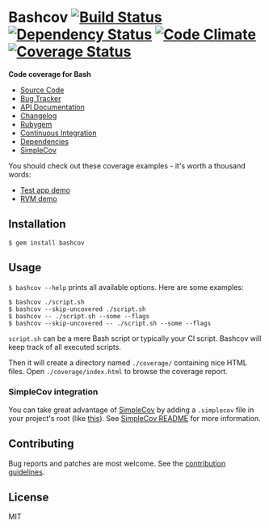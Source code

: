 # Bashcov [![Build Status](https://secure.travis-ci.org/infertux/bashcov.png?branch=master)](https://travis-ci.org/infertux/bashcov) [![Dependency Status](https://gemnasium.com/infertux/bashcov.png)](https://gemnasium.com/infertux/bashcov) [![Code Climate](https://codeclimate.com/github/infertux/bashcov.png)](https://codeclimate.com/github/infertux/bashcov) [![Coverage Status](https://coveralls.io/repos/infertux/bashcov/badge.png?branch=master)](https://coveralls.io/r/infertux/bashcov)

**Code coverage for Bash**

  * [Source Code]
  * [Bug Tracker]
  * [API Documentation]
  * [Changelog]
  * [Rubygem]
  * [Continuous Integration]
  * [Dependencies]
  * [SimpleCov]

[Source Code]: https://github.com/infertux/bashcov "Source Code on Github"
[Bug Tracker]: https://github.com/infertux/bashcov/issues "Bug Tracker on Github"
[API documentation]: http://rubydoc.info/gems/bashcov/frames "API Documentation on Rubydoc"
[Changelog]: https://github.com/infertux/bashcov/blob/master/CHANGELOG.md "Project Changelog"
[Rubygem]: https://rubygems.org/gems/bashcov "Bashcov on Rubygems"
[Continuous Integration]: https://travis-ci.org/infertux/bashcov "Bashcov on Travis-CI"
[Dependencies]: https://gemnasium.com/infertux/bashcov "Bashcov dependencies on Gemnasium"
[Bashcov]: https://github.com/infertux/bashcov
[SimpleCov]: https://github.com/colszowka/simplecov "Bashcov is backed by SimpleCov to generate awesome coverage report"

You should check out these coverage examples - it's worth a thousand words:

  - [Test app demo](http://infertux.github.com/bashcov/test_app/ "Coverage for the bundled test application")
  - [RVM demo](http://infertux.github.com/bashcov/rvm/ "Coverage for RVM")

## Installation

`$ gem install bashcov`

## Usage

`$ bashcov --help` prints all available options.
Here are some examples:

    $ bashcov ./script.sh
    $ bashcov --skip-uncovered ./script.sh
    $ bashcov -- ./script.sh --some --flags
    $ bashcov --skip-uncovered -- ./script.sh --some --flags

`script.sh` can be a mere Bash script or typically your CI script.
Bashcov will keep track of all executed scripts.

Then it will create a directory named `./coverage/` containing nice HTML files.
Open `./coverage/index.html` to browse the coverage report.

### SimpleCov integration

You can take great advantage of [SimpleCov] by adding a `.simplecov` file in your project's root (like [this](https://github.com/infertux/bashcov/blob/master/spec/test_app/.simplecov)).
See [SimpleCov README](https://github.com/colszowka/simplecov#readme) for more information.

## Contributing

Bug reports and patches are most welcome.
See the [contribution guidelines](https://github.com/infertux/bashcov/blob/master/CONTRIBUTING.md).

## License

MIT

